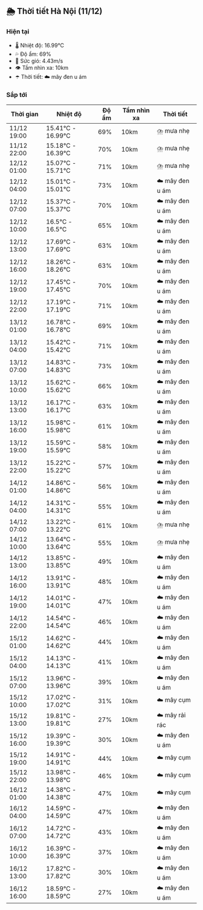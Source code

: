 ## 🌦️ Thời tiết Hà Nội (11/12)

### Hiện tại

- 🌡️ Nhiệt độ: 16.99℃
- 💦 Độ ẩm: 69%
- 💨 Sức gió: 4.43m/s
- 👁️ Tầm nhìn xa: 10km
- ☂️ Thời tiết: ☁️ mây đen u ám

### Sắp tới

| Thời gian | Nhiệt độ | Độ ẩm | Tầm nhìn xa | Thời tiết |
| --- | --- | --- | --- | --- |
| 11/12 19:00 | 15.41℃ - 16.99℃ | 69% | 10km | ⛈️ mưa nhẹ |
| 11/12 22:00 | 15.18℃ - 16.39℃ | 70% | 10km | ⛈️ mưa nhẹ |
| 12/12 01:00 | 15.07℃ - 15.71℃ | 71% | 10km | ⛈️ mưa nhẹ |
| 12/12 04:00 | 15.01℃ - 15.01℃ | 73% | 10km | ☁️ mây đen u ám |
| 12/12 07:00 | 15.37℃ - 15.37℃ | 70% | 10km | ☁️ mây đen u ám |
| 12/12 10:00 | 16.5℃ - 16.5℃ | 65% | 10km | ☁️ mây đen u ám |
| 12/12 13:00 | 17.69℃ - 17.69℃ | 63% | 10km | ☁️ mây đen u ám |
| 12/12 16:00 | 18.26℃ - 18.26℃ | 63% | 10km | ☁️ mây đen u ám |
| 12/12 19:00 | 17.45℃ - 17.45℃ | 70% | 10km | ☁️ mây đen u ám |
| 12/12 22:00 | 17.19℃ - 17.19℃ | 71% | 10km | ☁️ mây đen u ám |
| 13/12 01:00 | 16.78℃ - 16.78℃ | 69% | 10km | ☁️ mây đen u ám |
| 13/12 04:00 | 15.42℃ - 15.42℃ | 71% | 10km | ☁️ mây đen u ám |
| 13/12 07:00 | 14.83℃ - 14.83℃ | 73% | 10km | ☁️ mây đen u ám |
| 13/12 10:00 | 15.62℃ - 15.62℃ | 66% | 10km | ☁️ mây đen u ám |
| 13/12 13:00 | 16.17℃ - 16.17℃ | 63% | 10km | ☁️ mây đen u ám |
| 13/12 16:00 | 15.98℃ - 15.98℃ | 61% | 10km | ☁️ mây đen u ám |
| 13/12 19:00 | 15.59℃ - 15.59℃ | 58% | 10km | ☁️ mây đen u ám |
| 13/12 22:00 | 15.22℃ - 15.22℃ | 57% | 10km | ☁️ mây đen u ám |
| 14/12 01:00 | 14.86℃ - 14.86℃ | 56% | 10km | ☁️ mây đen u ám |
| 14/12 04:00 | 14.31℃ - 14.31℃ | 55% | 10km | ☁️ mây đen u ám |
| 14/12 07:00 | 13.22℃ - 13.22℃ | 61% | 10km | ⛈️ mưa nhẹ |
| 14/12 10:00 | 13.64℃ - 13.64℃ | 55% | 10km | ⛈️ mưa nhẹ |
| 14/12 13:00 | 13.85℃ - 13.85℃ | 49% | 10km | ☁️ mây đen u ám |
| 14/12 16:00 | 13.91℃ - 13.91℃ | 48% | 10km | ☁️ mây đen u ám |
| 14/12 19:00 | 14.01℃ - 14.01℃ | 47% | 10km | ☁️ mây đen u ám |
| 14/12 22:00 | 14.54℃ - 14.54℃ | 46% | 10km | ☁️ mây đen u ám |
| 15/12 01:00 | 14.62℃ - 14.62℃ | 44% | 10km | ☁️ mây đen u ám |
| 15/12 04:00 | 14.13℃ - 14.13℃ | 41% | 10km | ☁️ mây đen u ám |
| 15/12 07:00 | 13.96℃ - 13.96℃ | 39% | 10km | ☁️ mây đen u ám |
| 15/12 10:00 | 17.02℃ - 17.02℃ | 31% | 10km | ☁️ mây cụm |
| 15/12 13:00 | 19.81℃ - 19.81℃ | 27% | 10km | ☁️ mây rải rác |
| 15/12 16:00 | 19.39℃ - 19.39℃ | 30% | 10km | ☁️ mây đen u ám |
| 15/12 19:00 | 14.91℃ - 14.91℃ | 44% | 10km | ☁️ mây cụm |
| 15/12 22:00 | 13.98℃ - 13.98℃ | 46% | 10km | ☁️ mây cụm |
| 16/12 01:00 | 14.38℃ - 14.38℃ | 47% | 10km | ☁️ mây cụm |
| 16/12 04:00 | 14.59℃ - 14.59℃ | 47% | 10km | ☁️ mây đen u ám |
| 16/12 07:00 | 14.72℃ - 14.72℃ | 43% | 10km | ☁️ mây đen u ám |
| 16/12 10:00 | 16.39℃ - 16.39℃ | 37% | 10km | ☁️ mây đen u ám |
| 16/12 13:00 | 17.82℃ - 17.82℃ | 30% | 10km | ☁️ mây đen u ám |
| 16/12 16:00 | 18.59℃ - 18.59℃ | 27% | 10km | ☁️ mây đen u ám |
